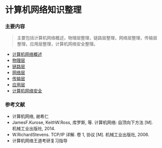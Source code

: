 # 计算机网络知识整理

### 主要内容

> 主要包括计算机网络概述，物理层整理，链路层整理，网络层整理，传输层整理，应用层整理，计算机网络安全整理。

- [计算机网络概述](https://github.com/ZYBO-o/Accumulation/blob/main/%E8%AE%A1%E7%AE%97%E6%9C%BA%E7%BD%91%E7%BB%9C/%E8%AE%A1%E7%AE%97%E6%9C%BA%E7%BD%91%E7%BB%9C%E6%A6%82%E8%BF%B0.md)
- [物理层]()
- [链路层]()
- [网络层]()
- [传输层]()
- [应用层]()
- [计算机网络安全]()

### 参考文献

- 计算机网络, 谢希仁
- JamesF.Kurose, KeithW.Ross, 库罗斯, 等. 计算机网络: 自顶向下方法 [M]. 机械工业出版社, 2014.
- W.RichardStevens. TCP/IP 详解. 卷 1, 协议 [M]. 机械工业出版社, 2006.
- 计算机网络王道考研复习指导